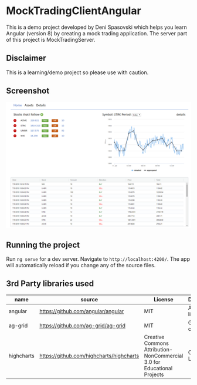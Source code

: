 # MockTradingClientAngular

This is a demo project developed by Deni Spasovski which helps you learn Angular (version 8) by creating a mock trading application.
The server part of this project is MockTradingServer.

## Disclaimer

This is a learning/demo project so please use with caution.

## Screenshot

![App Screenshot](screenshot.png 'App Screenshot')

## Running the project

Run `ng serve` for a dev server. Navigate to `http://localhost:4200/`. The app will automatically reload if you change any of the source files.

## 3rd Party libraries used

| name       | source                                   | License                                                                 | Description      |
| ---------- | ---------------------------------------- | ----------------------------------------------------------------------- | ---------------- |
| angular    | https://github.com/angular/angular       | MIT                                                                     | Angular library  |
| ag-grid    | https://github.com/ag-grid/ag-grid       | MIT                                                                     | Grid component   |
| highcharts | https://github.com/highcharts/highcharts | Creative Commons Attribution-NonCommercial 3.0 for Educational Projects | Charting Library |
